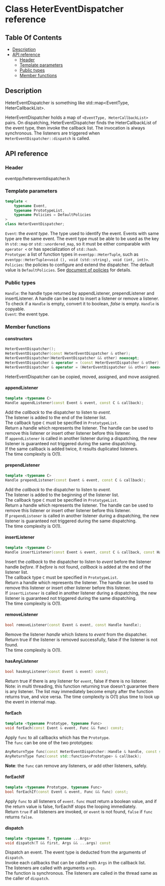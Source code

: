 # Class HeterEventDispatcher reference

<!--begintoc-->
## Table Of Contents

* [Description](#a2_1)
* [API reference](#a2_2)
  * [Header](#a3_1)
  * [Template parameters](#a3_2)
  * [Public types](#a3_3)
  * [Member functions](#a3_4)
<!--endtoc-->

<a id="a2_1"></a>
## Description

HeterEventDispatcher is something like std::map<EventType, HeterCallbackList>.

HeterEventDispatcher holds a map of `<EventType, HeterCallbackList>` pairs. On dispatching, HeterEventDispatcher finds the HeterCallbackList of the event type, then invoke the callback list. The invocation is always synchronous. The listeners are triggered when `HeterEventDispatcher::dispatch` is called.  

<a id="a2_2"></a>
## API reference

<a id="a3_1"></a>
### Header

eventpp/hetereventdispatcher.h

<a id="a3_2"></a>
### Template parameters

```c++
template <
	typename Event,
	typename PrototypeList,
	typename Policies = DefaultPolicies
>
class HeterEventDispatcher;
```
`Event`: the *event type*. The type used to identify the event. Events with same type are the same event. The event type must be able to be used as the key in `std::map` or `std::unordered_map`, so it must be either comparable with `operator <` or has specialization of `std::hash`.  
`Prototype`:  a list of function types in `eventpp::HeterTuple`, such as `eventpp::HeterTuple<void (), void (std::string), void (int, int)>`.  
`Policies`: the policies to configure and extend the dispatcher. The default value is `DefaultPolicies`. See [document of policies](policies.md) for details.  

<a id="a3_3"></a>
### Public types

`Handle`: the handle type returned by appendListener, prependListener and insertListener. A handle can be used to insert a listener or remove a listener. To check if a `Handle` is empty, convert it to boolean, *false* is empty. `Handle` is copyable.  
`Event`: the event type.  

<a id="a3_4"></a>
### Member functions

#### constructors

```c++
HeterEventDispatcher();
HeterEventDispatcher(const HeterEventDispatcher & other);
HeterEventDispatcher(HeterEventDispatcher && other) noexcept;
HeterEventDispatcher & operator = (const HeterEventDispatcher & other);
HeterEventDispatcher & operator = (HeterEventDispatcher && other) noexcept;
```

HeterEventDispatcher can be copied, moved,  assigned, and move assigned.

#### appendListener

```c++
template <typename C>
Handle appendListener(const Event & event, const C & callback);
```  
Add the *callback* to the dispatcher to listen to *event*.  
The listener is added to the end of the listener list.  
The callback type `C` must be specified in `PrototypeList`.  
Return a handle which represents the listener. The handle can be used to remove this listener or insert other listener before this listener.  
If `appendListener` is called in another listener during a dispatching, the new listener is guaranteed not triggered during the same dispatching.  
If the same callback is added twice, it results duplicated listeners.  
The time complexity is O(1).

#### prependListener

```c++
template <typename C>
Handle prependListener(const Event & event, const C & callback);
```  
Add the *callback* to the dispatcher to listen to *event*.  
The listener is added to the beginning of the listener list.  
The callback type `C` must be specified in `PrototypeList`.  
Return a handle which represents the listener. The handle can be used to remove this listener or insert other listener before this listener.  
If `prependListener` is called in another listener during a dispatching, the new listener is guaranteed not triggered during the same dispatching.  
The time complexity is O(1).

#### insertListener

```c++
template <typename C>
Handle insertListener(const Event & event, const C & callback, const Handle & before);
```  
Insert the *callback* to the dispatcher to listen to *event* before the listener handle *before*. If *before* is not found, *callback* is added at the end of the listener list.  
The callback type `C` must be specified in `PrototypeList`.  
Return a handle which represents the listener. The handle can be used to remove this listener or insert other listener before this listener.  
If `insertListener` is called in another listener during a dispatching, the new listener is guaranteed not triggered during the same dispatching.  
The time complexity is O(1).  

#### removeListener

```c++
bool removeListener(const Event & event, const Handle handle);
```  
Remove the listener *handle* which listens to *event* from the dispatcher.  
Return true if the listener is removed successfully, false if the listener is not found.  
The time complexity is O(1).  

#### hasAnyListener

```c++
bool hasAnyListener(const Event & event) const;
```  
Return true if there is any listener for `event`, false if there is no listener.  
Note: in multi threading, this function returning true doesn't guarantee there is any listener. The list may immediately become empty after the function returns true, and vice versa.
The time complexity is O(1) plus time to look up the event in internal map.

#### forEach

```c++
template <typename Prototype, typename Func>
void forEach(const Event & event, Func && func) const;
```  
Apply `func` to all callbacks which has the `Prototype`.  
The `func` can be one of the two prototypes:  
```c++
AnyReturnType func(const HeterEventDispatcher::Handle & handle, const std::function<Prototype> & callback);
AnyReturnType func(const std::function<Prototype> & callback);
```
**Note**: the `func` can remove any listeners, or add other listeners, safely.

#### forEachIf

```c++
template <typename Prototype, typename Func>
bool forEachIf(const Event & event, Func && func) const;
```  
Apply `func` to all listeners of `event`. `func` must return a boolean value, and if the return value is false, forEachIf stops the looping immediately.  
Return `true` if all listeners are invoked, or `event` is not found, `false` if `func` returns `false`.

#### dispatch

```c++
template <typename T, typename ...Args>
void dispatch(T && first, Args && ...args) const
```  
Dispatch an event. The event type is deducted from the arguments of `dispatch`.  
Invoke each callbacks that can be called with `Args` in the callback list.  
The listeners are called with arguments `args`.  
The function is synchronous. The listeners are called in the thread same as the caller of `dispatch`.
